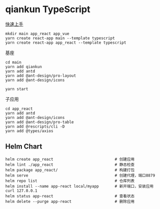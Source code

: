 # qiankun TypeScript

[快速上手](https://qiankun.umijs.org/zh/guide/getting-started)

[]()

```
mkdir main app_react app_vue
yarn create react-app main --template typescript
yarn create react-app app_react --template typescript
```

基座
```
cd main
yarn add qiankun
yarn add antd
yarn add @ant-design/pro-layout
yarn add @ant-design/icons
```

```
yarn start
```

子应用
```
cd app_react
yarn add antd
yarn add @ant-design/icons
yarn add @ant-design/pro-table
yarn add @rescripts/cli -D
yarn add @types/axios
```


## Helm Chart

```
helm create app_react                           # 创建应用
helm lint ./app_react                           # 静态检查
helm package app_react/                         # 构建打包
helm serve                                      # 创建代理，端口8879
helm repo list                                  # 仓库列表
helm install --name app-react local/myapp       # 新开端口，安装应用
curl 127.0.0.1
helm status app-react                           # 查看状态
helm delete --purge app-react                   # 删除应用
```
